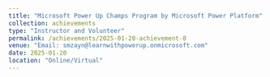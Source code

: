 ```yaml
---
title: "Microsoft Power Up Champs Program by Microsoft Power Platform"
collection: achievements
type: "Instructor and Volunteer"
permalink: /achievements/2025-01-20-achievement-8
venue: "Email: smzayn@learnwithpowerup.onmicrosoft.com"
date: 2025-01-20
location: "Online/Virtual"
---
```



